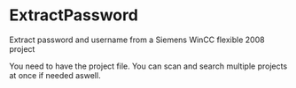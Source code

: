 # ExtractPassword
 Extract password and username from a Siemens WinCC flexible 2008 project

You need to have the project file. You can scan and search multiple projects at once if needed aswell. 
